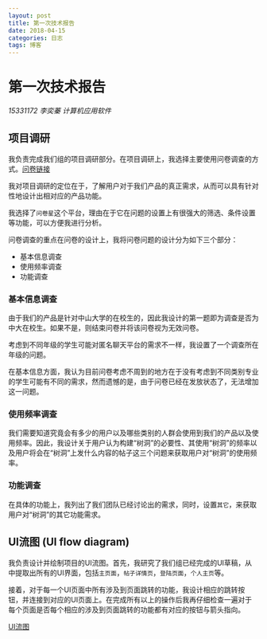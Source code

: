 ```yaml
---
layout: post
title: 第一次技术报告
date: 2018-04-15
categories: 日志
tags: 博客
---
```


# 第一次技术报告

_15331172 李奕蓁 计算机应用软件_

## 项目调研
我负责完成我们组的项目调研部分。在项目调研上，我选择主要使用问卷调查的方式。[问卷链接](https://www.wjx.cn/jq/21803468.aspx)

我对项目调研的定位在于，了解用户对于我们产品的真正需求，从而可以具有针对性地设计出相对应的产品功能。

我选择了`问卷星`这个平台，理由在于它在问题的设置上有很强大的筛选、条件设置等功能，可以方便我进行分析。

问卷调查的重点在问卷的设计上，我将问卷问题的设计分为如下三个部分：
- 基本信息调查
- 使用频率调查
- 功能调查

### 基本信息调查

由于我们的产品是针对中山大学的在校生的，因此我设计的第一题即为调查是否为中大在校生。如果不是，则结束问卷并将该问卷视为无效问卷。

考虑到不同年级的学生可能对匿名聊天平台的需求不一样，我设置了一个调查所在年级的问题。

在基本信息方面，我认为目前问卷考虑不周到的地方在于没有考虑到不同类别专业的学生可能有不同的需求，然而遗憾的是，由于问卷已经在发放状态了，无法增加这一问题。

### 使用频率调查

我们需要知道究竟会有多少的用户以及哪些类别的人群会使用到我们的产品以及使用频率。因此，我设计关于用户认为构建“树洞”的必要性、其使用“树洞”的频率以及用户将会在“树洞”上发什么内容的帖子这三个问题来获取用户对“树洞”的使用频率。

### 功能调查

在具体的功能上，我列出了我们团队已经讨论出的需求，同时，设置`其它`，来获取用户对“树洞”的其它功能需求。

## UI流图 (UI flow diagram)

我负责设计并绘制项目的UI流图。首先，我研究了我们组已经完成的UI草稿，从中提取出所有的UI界面，包括`主页面`，`帖子详情页`，`登陆页面`，`个人主页`等。

接着，对于每一个UI页面中所有涉及到页面跳转的功能，我设计相应的跳转按钮，并连接到对应的UI页面上。在完成所有以上的操作后我再仔细检查一遍对于每个页面是否每个相应的涉及到页面跳转的功能都有对应的按钮与箭头指向。

[UI流图](https://github.com/Chun-Ge/documents/blob/master/model-docs/ui-flow-diagram.pdf)
